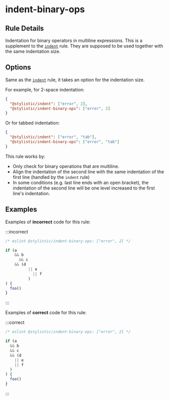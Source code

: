 # indent-binary-ops

## Rule Details

Indentation for binary operators in multiline expressions.
This is a supplement to the [`indent`](https://eslint.style/rules/default/indent) rule. They are supposed to be used together with the same indentation size.

## Options

Same as the [`indent`](https://eslint.style/rules/default/indent) rule, it takes an option for the indentation size.

For example, for 2-space indentation:

```json
{
  "@stylistic/indent": ["error", 2],
  "@stylistic/indent-binary-ops": ["error", 2]
}
```

Or for tabbed indentation:

```json
{
  "@stylistic/indent": ["error", "tab"],
  "@stylistic/indent-binary-ops": ["error", "tab"]
}
```

This rule works by:

- Only check for binary operations that are multiline.
- Align the indentation of the second line with the same indentation of the first line (handled by the `indent` rule)
- In some conditions (e.g. last line ends with an open bracket), the indentation of the second line will be one level increased to the first line's indentation.

## Examples

Examples of **incorrect** code for this rule:

:::incorrect

```ts
/* eslint @stylistic/indent-binary-ops: ["error", 2] */

if (a
    && b
      && c
    && (d
          || e
            || f
          )
) {
  foo()
}
```

:::

Examples of **correct** code for this rule:

:::correct

```ts
/* eslint @stylistic/indent-binary-ops: ["error", 2] */

if (a
  && b
  && c
  && (d
    || e
    || f
  )
) {
  foo()
}
```

:::
